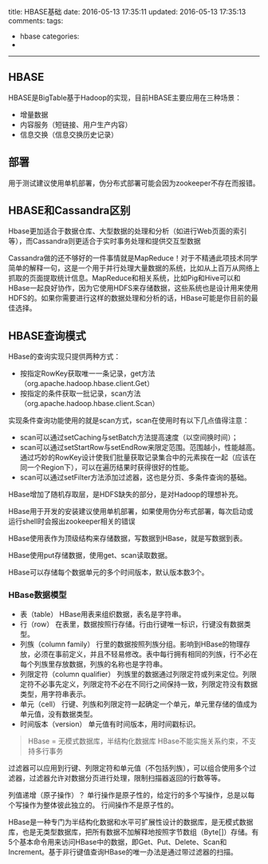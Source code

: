 title: HBASE基础
date: 2016-05-13 17:35:11
updated: 2016-05-13 17:35:13
comments:
tags:
- hbase
categories:
- 

---

## HBASE

HBASE是BigTable基于Hadoop的实现，目前HBASE主要应用在三种场景：

+ 增量数据
+ 内容服务（短链接、用户生产内容）
+ 信息交换（信息交换历史记录）

## 部署

用于测试建议使用单机部署，伪分布式部署可能会因为zookeeper不存在而报错。

## HBASE和Cassandra区别

Hbase更加适合于数据仓库、大型数据的处理和分析（如进行Web页面的索引等），而Cassandra则更适合于实时事务处理和提供交互型数据

Cassandra做的还不够好的一件事情就是MapReduce！对于不精通此项技术同学简单的解释一句，这是一个用于并行处理大量数据的系统，比如从上百万从网络上抓取的页面提取统计信息。MapReduce和相关系统，比如Pig和Hive可以和HBase一起良好协作，因为它使用HDFS来存储数据，这些系统也是设计用来使用HDFS的。如果你需要进行这样的数据处理和分析的话，HBase可能是你目前的最佳选择。

## HBASE查询模式

HBase的查询实现只提供两种方式：

+ 按指定RowKey获取唯一一条记录，get方法（org.apache.hadoop.hbase.client.Get）
+ 按指定的条件获取一批记录，scan方法（org.apache.hadoop.hbase.client.Scan）


实现条件查询功能使用的就是scan方式，scan在使用时有以下几点值得注意：

+ scan可以通过setCaching与setBatch方法提高速度（以空间换时间）；
+ scan可以通过setStartRow与setEndRow来限定范围。范围越小，性能越高。
  通过巧妙的RowKey设计使我们批量获取记录集合中的元素挨在一起（应该在同一个Region下），可以在遍历结果时获得很好的性能。
+ scan可以通过setFilter方法添加过滤器，这也是分页、多条件查询的基础。




HBase增加了随机存取层，是HDFS缺失的部分，是对Hadoop的理想补充。

HBase用于开发的安装建议使用单机部署，如果使用伪分布式部署，每次启动或运行shell时会报出zookeeper相关的错误

HBase使用表作为顶级结构来存储数据，写数据到HBase，就是写数据到表。

HBase使用put存储数据，使用get、scan读取数据。

HBase可以存储每个数据单元的多个时间版本，默认版本数3个。




### HBase数据模型

+ 表（table）
  HBase用表来组织数据，表名是字符串。
+ 行（row）
  在表里，数据按照行存储。行由行键唯一标识，行键没有数据类型。
+ 列族（column family）
  行里的数据按照列族分组。影响到HBase的物理存放，必须在事前定义，并且不轻易修改。表中每行拥有相同的列族，行不必在每个列族里存放数据，列族的名称也是字符串。
+ 列限定符（column qualifier）
  列族里的数据通过列限定符或列来定位。列限定符不必事先定义，列限定符不必在不同行之间保持一致，列限定符没有数据类型，用字符串表示。
+ 单元（cell）
  行键、列族和列限定符一起确定一个单元，单元里存储的值成为单元值，没有数据类型。
+ 时间版本（version）
  单元值有时间版本，用时间戳标识。

> HBase = 无模式数据库，半结构化数据库
> HBase不能实施关系约束，不支持多行事务

过滤器可以应用到行键、列限定符和单元值（不包括列族），可以组合使用多个过滤器，过滤器允许对数据分页进行处理，限制扫描器返回的行数等等。

列值递增（原子操作）？
单行操作是原子性的，给定行的多个写操作，总是以每个写操作为整体彼此独立的。
行间操作不是原子性的。

HBase是一种专门为半结构化数据和水平可扩展性设计的数据库，是无模式数据库，也是无类型数据库，把所有数据不加解释地按照字节数组（Byte[]）存储。有5个基本命令用来访问HBase中的数据，即Get、Put、Delete、Scan和Increment。基于非行键值查询HBase的唯一办法是通过带过滤器的扫描。